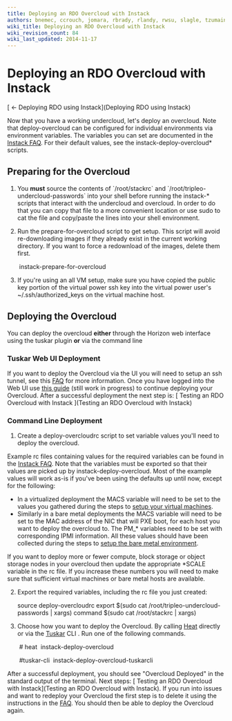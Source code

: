 ```yaml
---
title: Deploying an RDO Overcloud with Instack
authors: bnemec, ccrouch, jomara, rbrady, rlandy, rwsu, slagle, tzumainn
wiki_title: Deploying an RDO Overcloud with Instack
wiki_revision_count: 84
wiki_last_updated: 2014-11-17
---
```


# Deploying an RDO Overcloud with Instack

[ ← Deploying RDO using Instack](Deploying RDO using Instack)

Now that you have a working undercloud, let's deploy an overcloud. Note that deploy-overcloud can be configured for individual environments via environment variables. The variables you can set are documented in the [Instack FAQ](http://openstack.redhat.com/Instack_FAQ#Are_there_any_example_rc_files_for_Overcloud_deployment.3F). For their default values, see the instack-deploy-overcloud\* scripts.

## Preparing for the Overcloud

1. You **must** source the contents of \`/root/stackrc\` and \`/root/tripleo-undercloud-passwords\` into your shell before running the instack-\* scripts that interact with the undercloud and overcloud. In order to do that you can copy that file to a more convenient location or use sudo to cat the file and copy/paste the lines into your shell environment.

2. Run the prepare-for-overcloud script to get setup. This script will avoid re-downloading images if they already exist in the current working directory. If you want to force a redownload of the images, delete them first.

       instack-prepare-for-overcloud

3. If you're using an all VM setup, make sure you have copied the public key portion of the virtual power ssh key into the virtual power user's ~/.ssh/authorized_keys on the virtual machine host.

## Deploying the Overcloud

You can deploy the overcloud **either** through the Horizon web interface using the tuskar plugin **or** via the command line

### Tuskar Web UI Deployment

If you want to deploy the Overcloud via the UI you will need to setup an ssh tunnel, see this [FAQ](http://openstack.redhat.com/Instack_FAQ#How_do_I_view_the_Undercloud_Dashboard.3F) for more information. Once you have logged into the Web UI use [this guide](https://wiki.openstack.org/wiki/Tuskar/UsageGuide) (still work in progress) to continue deploying your Overcloud. After a successful deployment the next step is: [ Testing an RDO Overcloud with Instack ](Testing an RDO Overcloud with Instack)

### Command Line Deployment

1. Create a deploy-overcloudrc script to set variable values you'll need to deploy the overcloud.

Example rc files containing values for the required variables can be found in the [Instack FAQ](http://openstack.redhat.com/Instack_FAQ#Are_there_any_example_rc_files_for_Overcloud_deployment.3F). Note that the variables must be exported so that their values are picked up by instack-deploy-overcloud. Most of the example values will work as-is if you've been using the defaults up until now, except for the following:

*   In a virtualized deployment the MACS variable will need to be set to the values you gathered during the steps to [setup your virtual machines](http://openstack.redhat.com/Deploying_RDO_to_a_Virtual_Machine_Environment_using_RDO_via_Instack#Virtual_Machine_Creation).
*   Similarly in a bare metal deployments the MACS variable will need to be set to the MAC address of the NIC that will PXE boot, for each host you want to deploy the overcloud to. The PM_\* variables need to be set with corresponding IPMI information. All these values should have been collected during the steps to [setup the bare metal environment](http://openstack.redhat.com/Deploying_RDO_on_a_Baremetal_Environment_using_Instack#Networking).

If you want to deploy more or fewer compute, block storage or object storage nodes in your overcloud then update the appropriate \*SCALE variable in the rc file. If you increase these numbers you will need to make sure that sufficient virtual machines or bare metal hosts are available.

2. Export the required variables, including the rc file you just created:

      source deploy-overcloudrc
      export $(sudo cat /root/tripleo-undercloud-passwords | xargs)
      command $(sudo cat /root/stackrc | xargs)

3. Choose how you want to deploy the Overcloud. By calling [Heat](https://wiki.openstack.org/wiki/Heat) directly or via the [Tuskar](https://wiki.openstack.org/wiki/TripleO/Tuskar) CLI . Run one of the following commands.

       # heat
       instack-deploy-overcloud

       #tuskar-cli
       instack-deploy-overcloud-tuskarcli

After a successful deployment, you should see "Overcloud Deployed" in the standard output of the terminal. Next steps: [ Testing an RDO Overcloud with Instack](Testing an RDO Overcloud with Instack). If you run into issues and want to redeploy your Overcloud the first step is to delete it using the instructions in the [FAQ](http://openstack.redhat.com/Instack_FAQ#How_do_I_delete_the_Overcloud.3F). You should then be able to deploy the Overcloud again.
